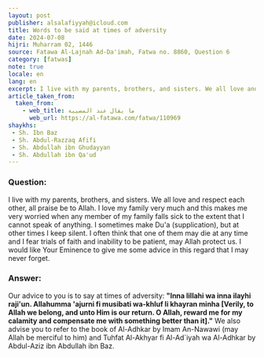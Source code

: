 ```yaml
---
layout: post
publisher: alsalafiyyah@icloud.com
title: Words to be said at times of adversity
date: 2024-07-08
hijri: Muharram 02, 1446
source: Fatawa Al-Lajnah Ad-Da'imah, Fatwa no. 8860, Question 6
category: [fatwas]
note: true
locale: en
lang: en
excerpt: I live with my parents, brothers, and sisters. We all love and respect each other, all praise be to Allah. I love my family very much and this makes me very worried when any member of my family falls sick to the extent that I cannot speak of anything.
article_taken_from: 
  taken_from:
    - web_title: ما يقال عند المصيبة
      web_url: https://al-fatawa.com/fatwa/110969
shaykhs: 
 - Sh. Ibn Baz
 - Sh. Abdul-Razzaq Afifi
 - Sh. Abdullah ibn Ghudayyan
 - Sh. Abdullah ibn Qa'ud
---
```

### Question: 
I live with my parents, brothers, and sisters. We all love and respect each other, all praise be to Allah. I love my family very much and this makes me very worried when any member of my family falls sick to the extent that I cannot speak of anything. I sometimes make Du'a (supplication), but at other times I keep silent. I often think that one of them may die at any time and I fear trials of faith and inability to be patient, may Allah protect us. I would like Your Eminence to give me some advice in this regard that I may never forget.

### Answer: 
Our advice to you is to say at times of adversity: **"Inna lillahi wa inna ilayhi raji'un. Allahumma 'ajurni fi musibati wa-khluf li khayran minha [Verily, to Allah we belong, and unto Him is our return. O Allah, reward me for my calamity and compensate me with something better than it]."** We also advise you to refer to the book of Al-Adhkar by Imam An-Nawawi (may Allah be merciful to him) and Tuhfat Al-Akhyar fi Al-Ad`iyah wa Al-Adhkar by Abdul-Aziz ibn Abdullah ibn Baz.
